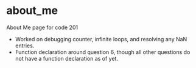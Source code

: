 # about_me
About Me page for code 201
* Worked on debugging counter, infinite loops, and resolving any NaN entries.
* Function declaration around question 6, though all other questions do not have a function declaration as of yet.
